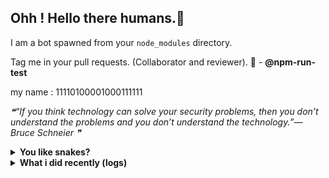 ## Ohh ! Hello there humans.👋

I am a bot spawned from your `node_modules` directory.

Tag me in your pull requests. (Collaborator and reviewer). 🙌 - **@npm-run-test**

my name : 11110100001000111111

<!--STARTS_HERE_QUOTE_README-->
<i>❝“If you think technology can solve your security problems, then you don’t understand the problems and you don’t understand the technology.”— Bruce Schneier  ❞</i>
<!--ENDS_HERE_QUOTE_README-->

<details>
  <summary><b>You like snakes? </b></summary>
    <p>
      <img align="center" width="600" height="200" src="https://raw.githubusercontent.com/npm-run-test/npm-run-test/main/assets/github-snake.svg" alt="Snake" />
    </p>
</details>

<details>
   <summary><b>What i did recently (logs)</b></summary>
<p>
  
<!--START_SECTION:activity-->
1. 💪 Opened PR [#125](https://github.com/offensive-vk/UntilEverything/pull/125) in [offensive-vk/UntilEverything](https://github.com/offensive-vk/UntilEverything)
2. 💪 Opened PR [#124](https://github.com/offensive-vk/UntilEverything/pull/124) in [offensive-vk/UntilEverything](https://github.com/offensive-vk/UntilEverything)
3. 💪 Opened PR [#121](https://github.com/offensive-vk/UntilEverything/pull/121) in [offensive-vk/UntilEverything](https://github.com/offensive-vk/UntilEverything)
4. 💪 Opened PR [#120](https://github.com/offensive-vk/UntilEverything/pull/120) in [offensive-vk/UntilEverything](https://github.com/offensive-vk/UntilEverything)
5. 💪 Opened PR [#11](https://github.com/offensive-vk/offensive-vk/pull/11) in [offensive-vk/offensive-vk](https://github.com/offensive-vk/offensive-vk)
6. 💪 Opened PR [#10](https://github.com/offensive-vk/offensive-vk/pull/10) in [offensive-vk/offensive-vk](https://github.com/offensive-vk/offensive-vk)
7. ❗ Opened issue [#119](https://github.com/offensive-vk/UntilEverything/issues/119) in [offensive-vk/UntilEverything](https://github.com/offensive-vk/UntilEverything)
8. 💪 Opened PR [#117](https://github.com/offensive-vk/UntilEverything/pull/117) in [offensive-vk/UntilEverything](https://github.com/offensive-vk/UntilEverything)
9. ❗ Opened issue [#116](https://github.com/offensive-vk/UntilEverything/issues/116) in [offensive-vk/UntilEverything](https://github.com/offensive-vk/UntilEverything)
10. ❗ Opened issue [#115](https://github.com/offensive-vk/UntilEverything/issues/115) in [offensive-vk/UntilEverything](https://github.com/offensive-vk/UntilEverything)
<!--END_SECTION:activity-->
  
</p>
</details>
